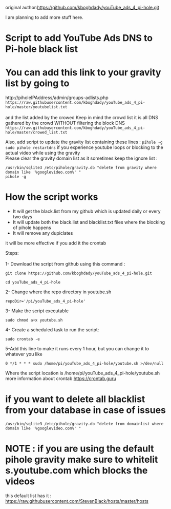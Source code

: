 original author:https://github.com/kboghdady/youTube_ads_4_pi-hole.git

I am planning to add more stuff here.




# Script to add YouTube Ads DNS to Pi-hole black list

# You can add this link to your gravity list by going to 
http://piholeIPAddress/admin/groups-adlists.php  </br>
```https://raw.githubusercontent.com/kboghdady/youTube_ads_4_pi-hole/master/youtubelist.txt``` </br></br>
and the list added by the crowed <span color="red">Keep in mind the crowd list it is all DNS gathered by the crowd WITHOUT filtering the block DNS </span> </br>
```https://raw.githubusercontent.com/kboghdady/youTube_ads_4_pi-hole/master/crowed_list.txt```

Also, add script to update the gravity list containing these lines : 
``` pihole -g ```
``` sudo pihole restartdns ```
if you experience youtube loops or blocking to the actual video while using the gravity </br>
Please clear the gravity domain list as it sometimes keep the ignore list :</br>
```
/usr/bin/sqlite3 /etc/pihole/gravity.db "delete from gravity where domain like '%googlevideo.com%' "
pihole -g
```

# How the script works
- It will get the black.list from my github which is updated daily or every two days 
- It will update both the black.list and blacklist.txt files where the blocking of pihole happens
- It will remove any dupiclates 

it will be more effective if you add it the crontab </br>

Steps: </br></br>
1- Download the script from github using this command : </br>
```
git clone https://github.com/kboghdady/youTube_ads_4_pi-hole.git
```

```
cd youTube_ads_4_pi-hole
```
2- Change where the repo directory in youtube.sh 
```
repoDir='/pi/youTube_ads_4_pi-hole'
```
3- Make the script executable
```
sudo chmod a+x youtube.sh
```
4- Create a scheduled task to run the script: </br>
```
sudo crontab -e 
```
5-Add this line to make it runs every 1 hour, but you can change it to whatever you like</br>
```
0 */1 * * * sudo /home/pi/youTube_ads_4_pi-hole/youtube.sh >/dev/null 
```
Where the script location is /home/pi/youTube_ads_4_pi-hole/youtube.sh </br>
more information about crontab https://crontab.guru </br>

# if you want to delete all blacklist from your database in case of issues 
```
/usr/bin/sqlite3 /etc/pihole/gravity.db "delete from domainlist where domain like '%googlevideo.com%' "
```
# NOTE : if you are using the default pihole gravity make sure to whitelit s.youtube.com which blocks the videos
this default list has it : https://raw.githubusercontent.com/StevenBlack/hosts/master/hosts
